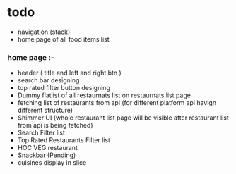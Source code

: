 # todo
- navigation (stack)
- home page of all food items list


### home page :- 
  - header ( title and left and right btn )
  - search bar designing
  - top rated filter button designing
  - Dummy flatlist of all restaurnats list on restaurnats list page
  - fetching list of restaurants from api (for different platform api havign different structure)
  - Shimmer UI (whole restaurant list page will be visible after restaurant list from api is being fetched)
  - Search Filter list
  - Top Rated Restaurants Filter list
  - HOC VEG restaurant 
  - Snackbar (Pending)
  - cuisines display in slice 